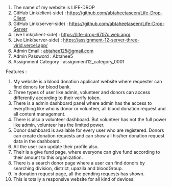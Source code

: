 1. The name of my website is LIFE-DROP
2. GitHub Link(client-side) : https://github.com/abtaheetaseen/Life-Drop-Client
3. GitHub Link(server-side) : https://github.com/abtaheetaseen/Life-Drop-Server
4. Live Link(client-side) : https://life-drop-6707c.web.app/
5. Live Link(server-side) : https://assignment-12-server-three-virid.vercel.app/
6. Admin Email : abtahee125@gmail.com
7. Admin Password : Abtahee5
8. Assignment Category : assignment12_category_0001

Features : 
1. My website is a blood donation applicant website where requester can find donors for blood bank.
2. Three types of user like admin, volunteer and donors can access differently according to their verify token.
3. There is a admin dashboard panel where admin has the access to everything like who is donor or volunteer, all blood donation request and all content management.
4. There is also a volunteer dashboard. But volunteer has not the full power like admin, volunteer has the limited power.
5. Donor dashboard is available for every user who are registered. Donors can create donation requests and can show all his/her donation request data in the dashboard.
6. All the user can update their profile also.
7. Their is a give fund page, where everyone can give fund according to their amount to this organization.
8. There is a search donor page where a user can find donors by searching division, district, upazila and bloodGroup.
9. In donation request page, all the pending requests has shown.
10. This is totally a responsive website for all kind of devices.

